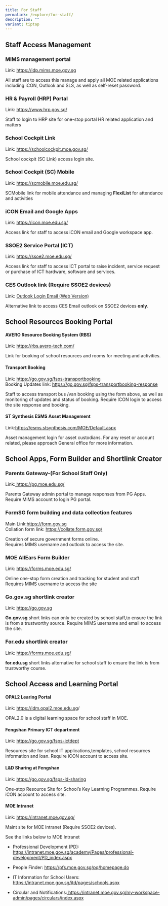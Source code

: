 ```yaml
---
title: For Staff
permalink: /explore/for-staff/
description: ""
variant: tiptap
---
```

<h2>Staff Access Management</h2><h3>MIMS management portal</h3><p>Link: <a href="https://idp.mims.moe.gov.sg" rel="noopener noreferrer nofollow" target="_blank">https://idp.mims.moe.gov.sg</a></p><p>All staff are to access this manage and apply all MOE related applications including iCON, Outlook and SLS, as well as self-reset password.</p><h3>HR &amp; Payroll (HRP) Portal</h3><p>Link: <a href="https://www.hrp.gov.sg/" rel="noopener noreferrer nofollow" target="_blank">https://www.hrp.gov.sg/</a></p><p>Staff to login to HRP site for one-stop portal HR related application and matters</p><h3>School Cockpit Link</h3><p>Link: <a href="https://schoolcockpit.moe.gov.sg/" rel="noopener noreferrer nofollow" target="_blank">https://schoolcockpit.moe.gov.sg/</a></p><p>School cockpit (SC Link) access login site.</p><h3>School Cockpit (SC) Mobile</h3><p>Link: <a href="https://scmobile.moe.edu.sg/" rel="noopener noreferrer nofollow" target="_blank">https://scmobile.moe.edu.sg/</a></p><p>SCMobile link for mobile attendance and managing <strong>FlexiList</strong> for attendance and activities</p><h3>iCON Email and Google Apps</h3><p>Link: <a href="https://icon.moe.edu.sg/" rel="noopener noreferrer nofollow" target="_blank">https://icon.moe.edu.sg/</a></p><p>Access link for staff to access iCON email and Google workspace app.</p><h3>SSOE2 Service Portal (ICT)</h3><p>Link: <a href="https://ssoe2.moe.edu.sg/" rel="noopener noreferrer nofollow" target="_blank">https://ssoe2.moe.edu.sg/</a></p><p>Access link for staff to access ICT portal to raise incident, service request or purchase of ICT hardware, software and services.</p><h3>CES Outlook link (Require SSOE2 devices)</h3><p>Link: <a href="https://schools.gov.sg/owa/auth/logon.aspx?replaceCurrent=1&amp;url=https%3a%2f%2fschools.gov.sg%2fow" rel="noopener noreferrer nofollow" target="_blank">Outlook Login Email (Web Version)</a></p><p>Alternative link to access CES Email outlook on SSOE2 devices <strong>only</strong>.</p><h2>School Resources Booking Portal</h2><h4>AVERO Resource Booking System (RBS)</h4><p>Link: <a href="https://rbs.avero-tech.com/" rel="noopener noreferrer nofollow" target="_blank">https://rbs.avero-tech.com/</a></p><p>Link for booking of school resources and rooms for meeting and activities.</p><h4>Transport Booking</h4><p>Link: <a href="https://go.gov.sg/fsps-transportbooking" rel="noopener noreferrer nofollow" target="_blank">https://go.gov.sg/fsps-transportbooking</a> <br>Booking Updates link: <a href="https://go.gov.sg/fsps-transportbooking-response" rel="noopener noreferrer nofollow" target="_blank">https://go.gov.sg/fsps-transportbooking-response</a></p><p>Staff to access transport bus /van booking using the form above, as well as monitoring of updates and status of booking. Require ICON login to access the site response and booking.</p><h4>ST Synthesis ESMS Asset Management</h4><p>Link:<a href="https://esms.stsynthesis.com/MOE/Default.aspx" rel="noopener noreferrer nofollow" target="_blank">https://esms.stsynthesis.com/MOE/Default.aspx</a></p><p>Asset management login for asset custodians. For any reset or account related, please approach General office for more information.</p><h2>School Apps, Form Builder and Shortlink Creator</h2><h3>Parents Gateway-(For School Staff Only)</h3><p>Link:<a href="https://pg.moe.edu.sg/" rel="noopener noreferrer nofollow" target="_blank"> https://pg.moe.edu.sg/</a></p><p>Parents Gateway admin portal to manage responses from PG Apps. <br>Require MiMS account to login PG portal.</p><h3>FormSG form building and data collection features</h3><p>Main Link:<a href="https://form.gov.sg" rel="noopener noreferrer nofollow" target="_blank">https://form.gov.sg</a> <br>Collation form link: <a href="https://collate.form.gov.sg/" rel="noopener noreferrer nofollow" target="_blank">https://collate.form.gov.sg/</a></p><p>Creation of secure government forms online. <br>Requires MIMS username and outlook to access the site.</p><h3>MOE AllEars Form Builder</h3><p>Link: <a href="https://forms.moe.edu.sg/" rel="noopener noreferrer nofollow" target="_blank">https://forms.moe.edu.sg/</a></p><p>Online one-stop form creation and tracking for student and staff <br>Requires MIMS username to access the site</p><h3>Go.gov.sg shortlink creator</h3><p>Link: <a href="https://go.gov.sg" rel="noopener noreferrer nofollow" target="_blank">https://go.gov.sg</a></p><p><strong>Go.gov.sg</strong>&nbsp;short links can only be created by school staff,to ensure the link is from a trustworthy source. Require MIMS username and email to access the site.</p><h3>For.edu shortlink creator</h3><p>Link: <a href="https://forms.moe.edu.sg/" rel="noopener noreferrer nofollow" target="_blank">https://forms.moe.edu.sg/</a></p><p><strong>for.edu.sg</strong>&nbsp;short links alternative for school staff to ensure the link is from trustworthy course.</p><h2>School Access and Learning Portal</h2><h4>OPAL2 Learing Portal</h4><p>Link: <a href="https://idm.opal2.moe.edu.sg" rel="noopener noreferrer nofollow" target="_blank">https://idm.opal2.moe.edu.sg</a>/</p><p>OPAL2.0 is a digital learning space for school staff in MOE.</p><h4>Fengshan Primary ICT department</h4><p>Link: <a href="https://go.gov.sg/fsps-ictdept" rel="noopener noreferrer nofollow" target="_blank">https://go.gov.sg/fsps-ictdept</a></p><p>Resources site for school IT applications,templates, school resources information and loan. Require iCON account to access site.</p><h4>L&amp;D Sharing at Fengshan</h4><p>Link: <a href="https://go.gov.sg/fsps-ld-sharing" rel="noopener noreferrer nofollow" target="_blank">https://go.gov.sg/fsps-ld-sharing</a></p><p>One-stop Resource Site for School’s Key Learning Programmes. Require iCON account to access site.</p><h4>MOE Intranet</h4><p>Link: <a href="https://intranet.moe.gov.sg/" rel="noopener noreferrer nofollow" target="_blank">https://intranet.moe.gov.sg/</a></p><p>Maint site for MOE Intranet (Require SSOE2 devices).</p><p>See the links below to MOE Intranet</p><ul><li><p>Professional Development (PD): <a href="https://intranet.moe.gov.sg/academy/Pages/professional-development/PD_index.aspx" rel="noopener noreferrer nofollow" target="_blank">https://intranet.moe.gov.sg/academy/Pages/professional-development/PD_index.aspx</a></p></li><li><p>People Finder: <a href="https://pfs.moe.gov.sg/pq/homepage.do" rel="noopener noreferrer nofollow" target="_blank">https://pfs.moe.gov.sg/pq/homepage.do</a></p></li><li><p>IT Information for School Users: <a href="https://intranet.moe.gov.sg/itd/pages/schools.aspx" rel="noopener noreferrer nofollow" target="_blank">https://intranet.moe.gov.sg/itd/pages/schools.aspx</a></p></li><li><p>Circular and Notifications:<a href="https://intranet.moe.gov.sg/my-workspace-admin/pages/circulars/index.aspx" rel="noopener noreferrer nofollow" target="_blank"> https://intranet.moe.gov.sg/my-workspace-admin/pages/circulars/index.aspx</a></p></li></ul><p></p>
